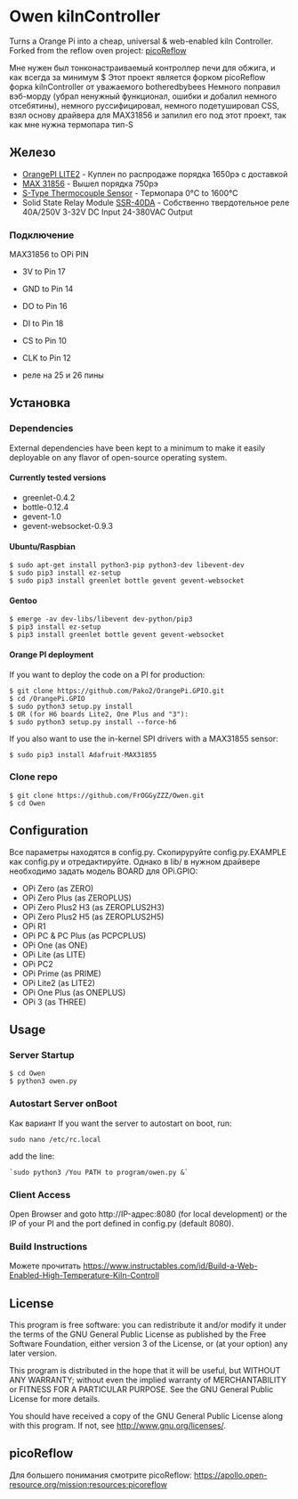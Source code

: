 Owen kilnController
==============

Turns a Orange Pi into a cheap, universal & web-enabled kiln Controller.
Forked from the reflow oven project: [picoReflow](https://apollo.open-resource.org/mission:resources:picoreflow)

Мне нужен был тонконастраиваемый контроллер печи для обжига, и как всегда за минимум $
Этот проект является форком picoReflow форка kilnController от уважаемого botheredbybees
Немного поправил вэб-морду (убрал ненужный функционал, ошибки и добалил немного отсебятины), немного руссифицировал, немного подетушировал CSS, взял основу драйвера для MAX31856 и запилил его под этот проект, так как мне нужна термопара тип-S 

## Железо

  * [OrangePI LITE2](https://aliexpress.ru/item/Sample-Test-Orange-Pi-Lite2-Single-Board-Discount-Price-for-Only-1pcs-Each-Order/32849206150.html) - Куплен по распродаже порядка 1650рэ с доставкой
  * [MAX 31856](https://aliexpress.ru/item/MAX31856-CJMCU-thermocouple-module-high-precision-development-board-A-D-converter-universal-type/32788292007.html) - Вышел порядка 750рэ
  * [S-Type Thermocouple Sensor](https://aliexpress.ru/item/High-Temperature-K-Type-S-type-Thermocouple-Sensor-for-Ceramic-Kiln-Furnace-2372-Fahrenheit-1300-Degree/32967487103.html) - Термопара 0°C to 1600°C
  * Solid State Relay Module [SSR-40DA](https://aliexpress.ru/item/solid-state-relay-SSR-10DA-SSR-25DA-SSR-40DA-10A-25A-40A-actually-3-32V-DC/32706812752.html) - Собственно твердотельное реле 40A/250V 3-32V DC Input 24-380VAC Output

### Подключение
​MAX31856 to OPi PIN 

 * 3V to Pin 17 
 * GND to Pin 14 
 * DO to Pin 16 
 * DI to Pin 18 
 * CS to Pin 10 
 * CLK to Pin 12

 * реле на 25 и 26 пины

## Установка

### Dependencies

External dependencies have been kept to a minimum to make it easily
deployable on any flavor of open-source operating system. 

#### Currently tested versions

  * greenlet-0.4.2
  * bottle-0.12.4
  * gevent-1.0
  * gevent-websocket-0.9.3

#### Ubuntu/Raspbian

    $ sudo apt-get install python3-pip python3-dev libevent-dev
    $ sudo pip3 install ez-setup
    $ sudo pip3 install greenlet bottle gevent gevent-websocket

#### Gentoo

    $ emerge -av dev-libs/libevent dev-python/pip3
    $ pip3 install ez-setup
    $ pip3 install greenlet bottle gevent gevent-websocket

#### Orange PI deployment

If you want to deploy the code on a PI for production:

    $ git clone https://github.com/Pako2/OrangePi.GPIO.git
    $ cd /OrangePi.GPIO
    $ sudo python3 setup.py install 
    $ OR (for H6 boards Lite2, One Plus and "3"): 
    $ sudo python3 setup.py install --force-h6


If you also want to use the in-kernel SPI drivers with a MAX31855 sensor:

    $ sudo pip3 install Adafruit-MAX31855

### Clone repo

    $ git clone https://github.com/FrOGGyZZZ/Owen.git
    $ cd Owen

## Configuration

Все параметры находятся в config.py. Скопируруйте config.py.EXAMPLE как config.py и отредактируйте.
Однако в lib/ в нужном драйвере необходимо задать модель BOARD для OPi.GPIO: 

  * OPi Zero (as ZERO) 
  * OPi Zero Plus (as ZEROPLUS) 
  * OPi Zero Plus2 H3 (as ZEROPLUS2H3) 
  * OPi Zero Plus2 H5 (as ZEROPLUS2H5)
  * OPi R1
  * OPi PC & PC Plus (as PCPCPLUS)
  * OPi One (as ONE)
  * OPi Lite (as LITE)
  * OPi PC2
  * OPi Prime (as PRIME)
  * OPi Lite2 (as LITE2)
  * OPi One Plus (as ONEPLUS)
  * OPi 3 (as THREE)

## Usage

### Server Startup

    $ cd Owen
    $ python3 owen.py

### Autostart Server onBoot
Как вариант
If you want the server to autostart on boot, run:

    sudo nano /etc/rc.local

add the line:

    `sudo python3 /You PATH to program/owen.py &`

### Client Access

Open Browser and goto http://IP-адрес:8080 (for local development) or the IP
of your PI and the port defined in config.py (default 8080).

### Build Instructions

Можете прочитать https://www.instructables.com/id/Build-a-Web-Enabled-High-Temperature-Kiln-Controll

## License

This program is free software: you can redistribute it and/or modify
it under the terms of the GNU General Public License as published by
the Free Software Foundation, either version 3 of the License, or
(at your option) any later version.

This program is distributed in the hope that it will be useful,
but WITHOUT ANY WARRANTY; without even the implied warranty of
MERCHANTABILITY or FITNESS FOR A PARTICULAR PURPOSE.  See the
GNU General Public License for more details.

You should have received a copy of the GNU General Public License
along with this program.  If not, see <http://www.gnu.org/licenses/>.

## picoReflow

Для большего понимания смотрите picoReflow: https://apollo.open-resource.org/mission:resources:picoreflow
